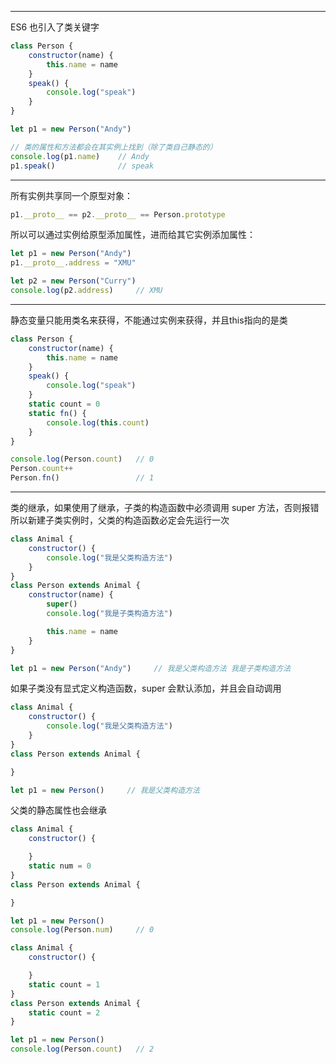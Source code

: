 
---

ES6 也引入了类关键字
```javascript
class Person {
	constructor(name) {
		this.name = name
	}
	speak() {
		console.log("speak")
	}
}

let p1 = new Person("Andy")

// 类的属性和方法都会在其实例上找到（除了类自己静态的）
console.log(p1.name)    // Andy
p1.speak()              // speak
```

------------

所有实例共享同一个原型对象：

```javascript
p1.__proto__ == p2.__proto__ == Person.prototype
```

所以可以通过实例给原型添加属性，进而给其它实例添加属性：

```javascript
let p1 = new Person("Andy")
p1.__proto__.address = "XMU"

let p2 = new Person("Curry")
console.log(p2.address)     // XMU
```

------------

静态变量只能用类名来获得，不能通过实例来获得，并且this指向的是类

```javascript
class Person {
	constructor(name) {
		this.name = name
	}
	speak() {
		console.log("speak")
	}
	static count = 0
	static fn() {
		console.log(this.count)
	}
}

console.log(Person.count)   // 0
Person.count++
Person.fn()                 // 1
```

------------

类的继承，如果使用了继承，子类的构造函数中必须调用 super 方法，否则报错
所以新建子类实例时，父类的构造函数必定会先运行一次

```javascript
class Animal {
	constructor() {
		console.log("我是父类构造方法")
	}
}
class Person extends Animal {
	constructor(name) {
		super()
		console.log("我是子类构造方法")

		this.name = name
	}
}

let p1 = new Person("Andy")     // 我是父类构造方法 我是子类构造方法
```

如果子类没有显式定义构造函数，super 会默认添加，并且会自动调用

```javascript
class Animal {
	constructor() {
		console.log("我是父类构造方法")
	}
}
class Person extends Animal {

}

let p1 = new Person()     // 我是父类构造方法
```

父类的静态属性也会继承

```javascript
class Animal {
	constructor() {

	}
	static num = 0
}
class Person extends Animal {

}

let p1 = new Person()
console.log(Person.num)     // 0
```

```javascript
class Animal {
	constructor() {

	}
	static count = 1
}
class Person extends Animal {
	static count = 2
}

let p1 = new Person()
console.log(Person.count)   // 2
```
